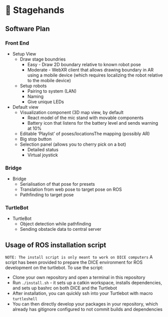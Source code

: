# 🤝 Stagehands

## Software Plan

### Front End
- Setup View
  - Draw stage boundries
    - Easy - Draw 2D boundary relative to known robot pose
    - Moderate - WebXR client that allows drawing boundary in AR using a mobile device (which requires localizing the robot relative to the mobile device)
  - Setup robots
    - Pairing to system (LAN)
    - Naming
    - Give unique LEDs
- Default view 
  - Visualization component (3D map view, by default 
    - React model of the mic stand with movable components
    - Battery icon that listens for the battery level and sends warning at 10%
  - Editable ‘Playlist’ of poses/locationsThe mapping (possibly AR)
  - Big stop button
  - Selection panel (allows you to cherry pick on a bot)
    - Detailed status
    - Virtual joystick
  
### Bridge
- Bridge
  - Serialisation of that pose for presets
  - Translation from web pose to target pose on ROS
  - Pathfinding to target pose 
  
### TurtleBot
- TurtleBot
  - Object detection while pathfinding 
  - Sending obstacle data to central server


## Usage of ROS installation script
`NOTE: The install script is only meant to work on DICE computers`
A script has been provided to prepare the DICE environment for ROS development on the turtlebot. To use the script:
- Clone your own repository and open a terminal in this repository
- Run `./install.sh` - it sets up a catkin workspace, installs dependencies, and sets up bashrc on both DICE and the Turtlebot
- After installation, you can quickly ssh into your Turtlebot with macro `turtleshell`
- You can then directly develop your packages in your repository, which already has gitignore configured to not commit builds and dependencies
